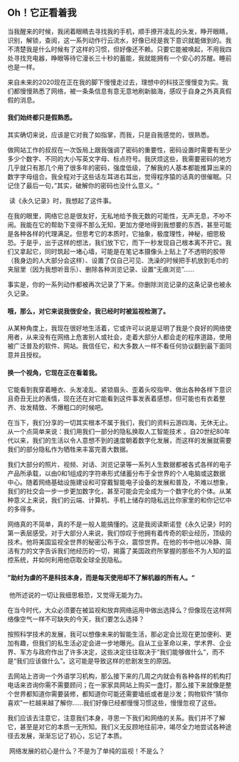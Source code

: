 ## Oh！它正看着我

​        当我醒来的时候，我闭着眼睛去寻找我的手机，顺手撩开凌乱的头发，睁开眼睛，识别，解锁，查阅，这一系列动作行云流水，好像已经是我下意识就能做到的。我不清楚我是什么时候有了这样的习惯，但好像还不赖。只要它能被唤起，不用我四处寻找充电器，睁眼等待它漫长三十秒的蓄能，我就能拥有一个安心的苏醒。睡前也是一样。

​        来自未来的2020现在正在我的脚下慢慢走过去，理想中的科技正慢慢变为实。我们都慢慢熟悉了网络，被一条条信息有意无意地刷新脑海，感叹于自身之外真真假假的消息。

####        我们始终都只是假熟悉。

​        其实确切来说，应该是它对我了如指掌，而我，只是自我感觉的，很熟悉。  

​        做网站工作的叔叔在一次饭局上跟我强调了密码的重要性，密码设置时需要有至少多少个数字、不同的大小写英文字母、标点符号。我厌烦这些，我需要密码的地方几乎就只有那几个用了很多年的密码，强度低级，了解我的人基本都能推算出来的数字字母组合。我全程对于这些话左耳进右耳出，觉得程序猿的话真的很催眠。只记住了最后一句，”其实，破解你的密码也没什么意义。“      

​        读《永久记录》时，我想起了这件事。

​        在我的眼里，网络它总是很友好，无私地给予我无数的可能性，无声无息，不吵不闹。我能在它的帮助下变得不那么无知，更加方便地得到我想要的东西，甚至可能是各种各样的代理满足。但思考它的本质时，它抽象，极度理性，神秘，细思极恐。于是乎，出于这样的想法，我们放下它，而下一秒发现自己根本离不开它。我们又拿起它，同时筑起一堵心墙，可能是在笔记本摄像头上贴上了不透明的胶带（我身边的人大部分会这样）、设置了仅自己可见、洗澡的时候把手机放到毛巾的夹层里（因为我想听音乐）、删除各种浏览记录、设置“无痕浏览”……

​        事实是，你的一系列动作都被再次记录了下来。你删除浏览记录的这条记录也被永久记录。

####        哦，那么，对它来说我很安全，我已经时时被监视检测了。

​        从某种角度上，我现在很好地生活着，它或许可以说是证明了我是个良好的网络使用者，从来没有在网络上危害别人或社会，走着大部分人都会走的程序道路，使用被广泛普及的软件、网站。我信任它，和大多数人一样不看任何协议翻到最下面同意并且授权。

####        换一个视角，它现在正在看着我。

​        它能看到我穿着睡衣、头发凌乱、紧锁眉头、歪着头咬指甲、做出各种各样下意识且奇丑无比的表情，现在还在对它能看到这件事发表着感想，但可能也有衣着整齐、妆发精致、不爆粗口的时候吧。        

​        在当下，我们分享的一切其实根本不属于我们，我们的资料云游四海，无休无止。从一个点简单来说：我们用我们一部分的隐私换取人工智能技术 。自20世纪80年代以来，我们的生活以令人意想不到的速度朝着数字化发展，而这样的发展就需要我们的部分隐私作为牺牲来丰富完善大数据。

​        我们大部分的照片、视频、对话、浏览记录等一系列人生数据都被各式各样的电子产品所承载，以由0和1组成的字符串形式储蓄分布于全世界的个人电脑或这数据中心。随着网络基础设施建设和可穿戴智能电子设备的发展和普及，不难以想象，我们的社交会一步一步更加数字化，甚至可能会完全成为一个数字化的个体。从某种意义上来说，我们的云端、计算机、手机上储存的隐私远比你家里的和你记忆中的多得多。

​        网络真的不简单，真的不是一般人能搞懂的。这是我阅读斯诺登《永久记录》时的第一表层感受。对于大部分人来说，我们惊叹于他拥有着传奇的职业经历，顶级的技术。他将美国监视全世界的秘密公布于众，震惊世界。在他的书中他以冷静、简洁有力的文字告诉我们他经历的一切，揭露了美国政府所掌握的那些不为人知的监控系统，并如何利用他窃取全球全民隐私。

####       ”助纣为虐的不是科技本身，而是每天使用却不了解机器的所有人。“

​        他所述说的一切让我细思极恐，又觉得无能为力。

​        在当今时代，大众必须要在被监视和放弃网络运用中做出选择么？但像现在这样网络像空气一样不可缺失的今天，我们要怎么选择？

​        按照科学技术的发展，我可以想像未来的智能生活，那必定会比现在更加便利、更加有趣，但我们的私生活必定会进一步地曝光。自从工业革命以来，学术界、企业界、军方与政府作出了许多决定，这些决定往往取决于“我们能够做什么”，而不是“我们应该做什么”。这可能是导致这样的悲剧发生的原因。

​        去网站上咨询一个外语学习机构，那么接下来的几周之内就会有各种各样的机构打电话来咨询你需不需要顾问；在一家家具网站上购买一盏灯，那么接下来就像是整个世界都知道你需要装修，都知道你可能还需要墙纸或者是沙发；购物软件“猜你喜欢”一栏越来越了解你……我们好像已经都慢慢习惯这些，慢慢忽视了这些。

​        我们应该去注意它，注意我们本身，寻思一下我们和网络的关系。我们并不了解它，甚至是对它的本质一无所知。我们义无反顾地往前冲，竭尽全力地尝试各种途径去发展，渐渐忘记了初心，忘记了本质。

​       网络发展的初心是什么？不是为了单纯的监视！不是么？

​                       

​        

​        

​             

